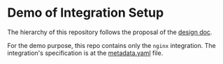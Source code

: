 # Demo of Integration Setup

The hierarchy of this repository follows the proposal of the [design doc](http://go/dd-monitoring-integrations-portal).


For the demo purpose, this repo contains only the `nginx` integration. The integration's specification is at the [metadata.yaml](ops-agent-nginx/metadata.yaml) file.
